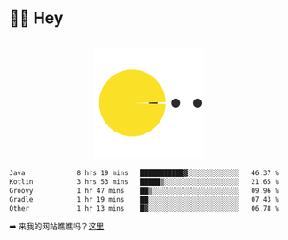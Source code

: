 
# 👋🏻 Hey
<div align="center">
	<br>
	<img src="https://raw.githubusercontent.com/Aniket965/Aniket965/master/pacman.svg?sanitize=true" width="200" height="200">
	<br>
</div>

<!--START_SECTION:waka-->

```text
Java             8 hrs 19 mins   ███████████▓░░░░░░░░░░░░░   46.37 %
Kotlin           3 hrs 53 mins   █████▒░░░░░░░░░░░░░░░░░░░   21.65 %
Groovy           1 hr 47 mins    ██▒░░░░░░░░░░░░░░░░░░░░░░   09.96 %
Gradle           1 hr 19 mins    ██░░░░░░░░░░░░░░░░░░░░░░░   07.43 %
Other            1 hr 13 mins    █▓░░░░░░░░░░░░░░░░░░░░░░░   06.78 %
```

<!--END_SECTION:waka-->

 ➡️  来我的网站瞧瞧吗？[这里](https://www.shaolongfei.com)
